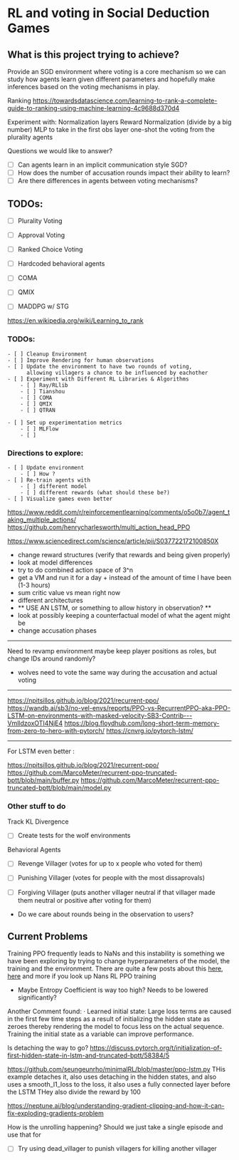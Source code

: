 # RL and voting in Social Deduction Games

## What is this project trying to achieve?

Provide an SGD environment where voting is a core mechanism so we can study how agents learn given different parameters and hopefully make inferences based on the voting mechanisms in play.


Ranking 
https://towardsdatascience.com/learning-to-rank-a-complete-guide-to-ranking-using-machine-learning-4c9688d370d4


Experiment with:
Normalization layers
Reward Normalization (divide by a big number)
MLP to take in the first obs layer
one-shot the voting from the plurality agents


Questions we would like to answer?

- [ ] Can agents learn in an implicit communication style SGD?
- [ ] How does the number of accusation rounds impact their ability to learn?
- [ ] Are there differences in agents between voting mechanisms?

## TODOs:

- [ ] Plurality Voting
- [ ] Approval Voting
- [ ] Ranked Choice Voting

- [ ] Hardcoded behavioral agents
- [ ] COMA
- [ ] QMIX
- [ ] MADDPG w/ STG

https://en.wikipedia.org/wiki/Learning_to_rank

### TODOs:
    - [ ] Cleanup Environment
    - [ ] Improve Rendering for human observations
    - [ ] Update the environment to have two rounds of voting, 
          allowing villagers a chance to be influenced by eachother
    - [ ] Experiment with Different RL Libraries & Algorithms
        - [ ] Ray/RLlib
        - [ ] Tianshou
        - [ ] COMA
        - [ ] QMIX
        - [ ] QTRAN

    - [ ] Set up experimentation metrics
        - [ ] MLFlow
        - [ ] 

### Directions to explore:

    - [ ] Update environment
        - [ ] How ? 
    - [ ] Re-train agents with 
        - [ ] different model
        - [ ] different rewards (what should these be?)
    - [ ] Visualize games even better


https://www.reddit.com/r/reinforcementlearning/comments/o5o0b7/agent_taking_multiple_actions/
https://github.com/henrycharlesworth/multi_action_head_PPO

https://www.sciencedirect.com/science/article/pii/S037722172100850X


- change reward structures (verify that rewards and being given properly)
- look at model differences
- try to do combined action space of 3^n 
- get a VM and run it for a day + instead of the amount of time I have been (1-3 hours)
- sum critic value vs mean right now
- different architectures
- ** USE AN LSTM, or something to allow history in observation? **
- look at possibly keeping a counterfactual model of what the agent might be
- change accusation phases



____
Need to revamp environment
maybe keep player positions as roles, but change IDs around randomly?

- wolves need to vote the same way during the accusation and actual voting

---
https://npitsillos.github.io/blog/2021/recurrent-ppo/
https://wandb.ai/sb3/no-vel-envs/reports/PPO-vs-RecurrentPPO-aka-PPO-LSTM-on-environments-with-masked-velocity-SB3-Contrib---VmlldzoxOTI4NjE4
https://blog.floydhub.com/long-short-term-memory-from-zero-to-hero-with-pytorch/
https://cnvrg.io/pytorch-lstm/



---
For LSTM even better :

https://npitsillos.github.io/blog/2021/recurrent-ppo/
https://github.com/MarcoMeter/recurrent-ppo-truncated-bptt/blob/main/buffer.py
https://github.com/MarcoMeter/recurrent-ppo-truncated-bptt/blob/main/model.py


### Other stuff to do

Track KL Divergence

- [ ] Create tests for the wolf environments

Behavioral Agents
- [ ] Revenge Villager (votes for up to x people who voted for them)
- [ ] Punishing Villager (votes for people with the most dissaprovals)
- [ ] Forgiving Villager (puts another villager neutral if that villager made them neutral or positive after voting for them)


- Do we care about rounds being in the observation to users?


## Current Problems

Training PPO frequently leads to NaNs and this instability is something we have been exploring by trying to change hyperparameters of the model, the training and the environment. There are quite a few posts about this [here](https://github.com/hill-a/stable-baselines/issues/340), [here](https://stable-baselines3.readthedocs.io/en/master/guide/checking_nan.html) and more if you look up Nans RL PPO training
- Maybe Entropy Coefficient is way too high? Needs to be lowered significantly?


Another Comment found:
· Learned initial state: Large loss terms are caused in the first few time steps as a result of initializing the hidden state as zeroes thereby rendering the model to focus less on the actual sequence. Training the initial state as a variable can improve performance.



Is detaching the way to go?
https://discuss.pytorch.org/t/initialization-of-first-hidden-state-in-lstm-and-truncated-bptt/58384/5


https://github.com/seungeunrho/minimalRL/blob/master/ppo-lstm.py
THis example detaches it, also uses detaching in the hidden states, and also uses a smooth_l1_loss to the loss, it also uses a fully connected layer before the LSTM
THey also divide the reward by 100


https://neptune.ai/blog/understanding-gradient-clipping-and-how-it-can-fix-exploding-gradients-problem

How is the unrolling happening? 
Should we just take a single episode and use that for 


- [ ] Try using dead_villager to punish villagers for killing another villager